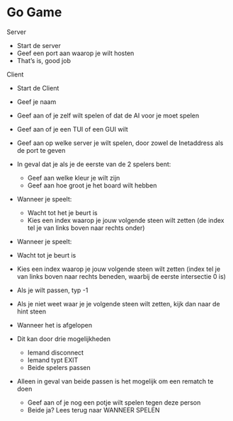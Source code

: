 # Go Game
Server
*	Start de server
*	Geef een port aan waarop je wilt hosten
*	That’s is, good job

Client
* Start de Client
*	Geef je naam
*	Geef aan of je zelf wilt spelen of dat de AI voor je moet spelen
*	Geef aan of je een TUI of een GUI wilt
*	Geef aan op welke server je wilt spelen, door zowel de Inetaddress als de port te geven

* In geval dat je als je de eerste van de 2 spelers bent:
  * Geef aan welke kleur je wilt zijn
  * Geef aan hoe groot je het board wilt hebben

* Wanneer je speelt:
  * Wacht tot het je beurt is
  * Kies een index waarop je jouw volgende steen wilt zetten (de index tel je van links boven naar rechts onder)
  
  
*	Wanneer je speelt:
  *	Wacht tot je beurt is
  * Kies een index waarop je jouw volgende steen wilt zetten (index tel je van links boven naar rechts beneden, waarbij de eerste intersectie 0 is)
  * Als je wilt passen, typ -1
  * Als je niet weet waar je je volgende steen wilt zetten, kijk dan naar de hint steen
  
*	Wanneer het is afgelopen 
  * Dit kan door drie mogelijkheden
    * Iemand disconnect
    * Iemand typt EXIT
    * Beide spelers passen
  * Alleen in geval van beide passen is het mogelijk om een rematch te doen
    * Geef aan of je nog een potje wilt spelen tegen deze person
    * Beide ja? Lees terug naar WANNEER SPELEN
